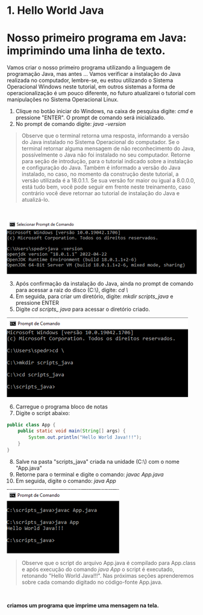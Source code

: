 # 1. Hello World Java

# Nosso primeiro programa em Java: imprimindo uma linha de texto.

<p>
Vamos criar o nosso primeiro programa utilizando a linguagem de programação Java, mas antes ...
Vamos verificar a instalação do Java realizada no computador, lembre-se, eu estou utilizando o Sistema Operacional Windows neste tutorial, em outros sistemas a forma de operacionalização é um pouco diferente, no futuro atualizarei o tutorial com manipulações no Sistema Operacional Linux.
</p>
<p>
<ol>
  <li>Clique no botão iniciar do Windows, na caixa de pesquisa digite: <em>cmd</em> e pressione "ENTER". O prompt de comando será inicializado.</li>
  <li>No prompt de comando digite: <em>java -version</em></li>
</ol>
</p>

> Observe que o terminal retorna uma resposta, informando a versão do Java instalado no Sistema Operacional do computador. Se o terminal retornar alguma mensagem de não reconhecimento do Java, possívelmente o Java não foi instalado no seu computador. Retorne para seção de introdução, para o tutorial indicado sobre a instalação e configuração do Java.
> Também é informado a versão do Java instalado, no caso, no momento da construção deste tutorial, a versão utilizada é a 18.0.1.1. Se sua versão for maior ou igual a 8.0.0.0, está tudo bem, você pode seguir em frente neste treinamento, caso contrário você deve retornar ao tutorial de instalação do Java e atualizá-lo.

<br />

![Prompt de Comando](../imgs/f_01_prompt_de_comando.png)

<p>
  <ol start="3">
    <li>Após confirmação da instalação do  Java, ainda no prompt de comando para acessar a raiz do disco (C:\), digite: <em>cd \</em></li>
    <li>Em seguida, para criar um diretório, digite: <em>mkdir scripts_java</em> e pressione ENTER</li>
    <li>Digite <em>cd scripts_ java</em> para acessar o diretório criado.</li>
  </ol>
</p>

![Prompt de Comando](../imgs/f_01_create_folder.png)

<p>
  <ol start="6">
    <li>Carregue o programa bloco de notas</li>
    <li>Digite o script abaixo:</li>
  </ol>
</p>

```java
public class App {
	public static void main(String[] args) {
		System.out.println("Hello World Java!!!");
	}
}
```

<p>
  <ol start="8">
    <li>Salve na pasta "scripts_java" criada na unidade (C:\) com o nome "App.java"</li>
    <li>Retorne para o terminal e digite o comando: <em>javac App.java</em></li>
    <li>Em seguida, digite o comando: <em>java App</em></li>
  </ol>
</p>

![Prompt de Comando](../imgs/f_01_executa_java.png)

> Observe que o script do arquivo App.java é compilado para App.class e após execução do comando <em>java App</em> o script é executado, retonando "Hello World Java!!!". Nas próximas seções aprenderemos sobre cada comando digitado no código-fonte App.java.

<br />

**criamos um programa que imprime uma mensagem na tela.**
